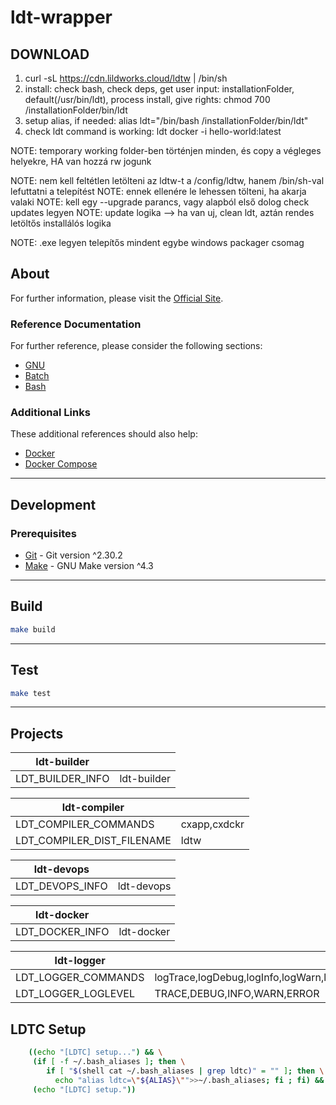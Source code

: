# ldt-wrapper


## DOWNLOAD

1) curl -sL https://cdn.lildworks.cloud/ldtw | /bin/sh
2) install: check bash, check deps, get user input: installationFolder, default(/usr/bin/ldt), process install, give rights: chmod 700 /installationFolder/bin/ldt
3) setup alias, if needed: alias ldt="/bin/bash /installationFolder/bin/ldt"
4) check ldt command is working: ldt docker -i hello-world:latest

NOTE: temporary working folder-ben történjen minden, és copy a végleges helyekre, HA van hozzá rw jogunk

NOTE: nem kell feltétlen letölteni az ldtw-t a /config/ldtw, hanem /bin/sh-val lefuttatni a telepítést
NOTE: ennek ellenére le lehessen tölteni, ha akarja valaki
NOTE: kell egy --upgrade parancs, vagy alapból első dolog check updates legyen
NOTE: update logika --> ha van uj, clean ldt, aztán rendes letöltős installálós logika

NOTE: .exe legyen telepítős mindent egybe windows packager csomag



## About

For further information, please visit the [Official Site](https://www.ldworks.hu/projects/ldtools/ldt-wrapper/about.html).

### Reference Documentation

For further reference, please consider the following sections:

* [GNU](https://www.gnu.org/gnu/gnu.html)
* [Batch](https://learn.microsoft.com/windows-server/administration/windows-commands/windows-commands)
* [Bash](https://www.gnu.org/software/bash/)

### Additional Links

These additional references should also help:

* [Docker](https://docs.docker.com/)
* [Docker Compose](https://docs.docker.com/compose/)

---

## Development

### Prerequisites

* [Git](https://git-scm.com/download) - Git version ^2.30.2
* [Make](https://www.gnu.org/software/make/) - GNU Make version ^4.3

---

## Build

```sh
make build
```

---

## Test

```sh
make test
```

---

## Projects

| ldt-builder                                       |                                            |
|---------------------------------------------------|--------------------------------------------|
| LDT_BUILDER_INFO                                  | ldt-builder                                |

| ldt-compiler                                      |                                            |
|---------------------------------------------------|--------------------------------------------|
| LDT_COMPILER_COMMANDS                             | cxapp,cxdckr                               |
| LDT_COMPILER_DIST_FILENAME                        | ldtw                                       |

| ldt-devops                                        |                                            |
|---------------------------------------------------|--------------------------------------------|
| LDT_DEVOPS_INFO                                   | ldt-devops                                 |

| ldt-docker                                        |                                            |
|---------------------------------------------------|--------------------------------------------|
| LDT_DOCKER_INFO                                   | ldt-docker                                 |

| ldt-logger                                        |                                            |
|---------------------------------------------------|--------------------------------------------|
| LDT_LOGGER_COMMANDS                               | logTrace,logDebug,logInfo,logWarn,logError |
| LDT_LOGGER_LOGLEVEL                               | TRACE,DEBUG,INFO,WARN,ERROR                |




## LDTC Setup
```sh
	((echo "[LDTC] setup...") && \
	 (if [ -f ~/.bash_aliases ]; then \
	    if [ "$(shell cat ~/.bash_aliases | grep ldtc)" = "" ]; then \
		  echo "alias ldtc=\"${ALIAS}\"">>~/.bash_aliases; fi ; fi) && \
	 (echo "[LDTC] setup."))
```
